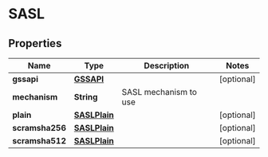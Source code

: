 

# SASL


## Properties

Name | Type | Description | Notes
------------ | ------------- | ------------- | -------------
**gssapi** | [**GSSAPI**](GSSAPI.md) |  |  [optional]
**mechanism** | **String** | SASL mechanism to use | 
**plain** | [**SASLPlain**](SASLPlain.md) |  |  [optional]
**scramsha256** | [**SASLPlain**](SASLPlain.md) |  |  [optional]
**scramsha512** | [**SASLPlain**](SASLPlain.md) |  |  [optional]



